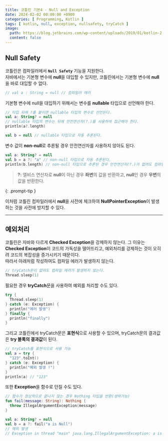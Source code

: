 ```yaml
---
title: 코틀린 기본4 - Null and Exception
date: 2024-02-02 00:00:00 +0900
categories: [ Programming, Kotlin ]
tags: [ kotlin, null, exception, nullsafety, tryCatch ]
image:
  path: https://blog.jetbrains.com/wp-content/uploads/2019/01/kotlin-2.svg
  content: false
---
```


## Null Safety

코틀린은 컴파일러에서 **`Null Safety`** 기능을 지원한다.  
자바에서는 기본형 변수에 **null**을 대입할 수 있지만, 코틀린에서는 기본형 변수에 **null**을 바로 대입할 수 없다.

```kotlin
// val a : String = null // 컴파일러 에러
```

기본형 변수에 null을 대입하기 위해서는 변수를 **nullable** 타입으로 선언해야 한다.

```kotlin
// 타입 뒤에 ?를 붙이면 nullable 타입의 변수로 선언된다.
val a: String? = null
// nullable 타입의 변수는 뒤에 안전연산자(?.)를 사용하여 접근해야 한다.
println(a?.length)

val b = null // nullable 타입으로 자동 추론된다.
```

변수 값이 **non-null**로 추론될 경우 안전연산자를 사용하지 않아도 된다.

```kotlin
val a: String? = null
val b = a ?: "a" // non-null 타입으로 자동 추론된다.
println(b.length) // non-null 타입으로 추론된 경우 안전연산자(?.)가 없어도 컴파일 에러가 발생하지 않는다.
```

> **?:** 엘비스 연산자로 **null**이 아닌 경우 **좌변**의 값을 반환하고, **null**인 경우 **우변**의 값을 반환한다.
>
{: .prompt-tip }

이처럼 코틀린 컴파일러에서 **null**을 사전에 체크하여 **NullPointerException**이 발생하는 것을 사전에 방지할 수 있다.

---

## 예외처리

코틀린은 자바와 다르게 **Checked Exception**을 강제하지 않는다.
그 이유는 **Checked Exception**이 코드의 가독성을 떨어뜨리고, 예외처리를 강제하는 것이 오히려 코드의 복잡성을 증가시키기 때문이다.  
따라서 아래처럼 작성하여도 컴파일 에러가 발생하지 않는다.

```kotlin
// tryCatch문이 없어도 컴파일 에러가 발생하지 않는다.
Thread.sleep(1)
```

필요한 경우 **tryCatch**문을 사용하여 예외를 처리할 수도 있다.

```kotlin
try {
  Thread.sleep(1)
} catch (e: Exception) {
  println("에러 발생")
} finally {
  println("finally")
}
```

그리고 코틀린에서 tryCatch문은 **표현식**으로 사용할 수 있으며, tryCatch문의 결과값은 **try 블록의 결과값**이 된다.

```kotlin
// tryCatch를 표현식으로 사용 가능
val a = try {
  "123".toInt()
} catch (e: Exception) {
  println("예외 발생 !")
}
println(a) // "123"
```

또한 **Exception**을 함수로 던질 수도 있다.

```kotlin
// 함수가 정상적으로 끝나지 않는 경우 Nothing 타입을 반환(생략가능)
fun fail(message: String): Nothing {
  throw IllegalArgumentException(message)
}

val a: String? = null
val b = a ?: fail("a is Null")
// 예외 발생
// Exception in thread "main" java.lang.IllegalArgumentException: a is Null
```
